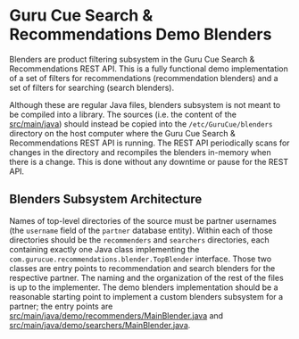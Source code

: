 # Guru Cue Search &amp; Recommendations Demo Blenders

Blenders are product filtering subsystem in the Guru Cue Search &amp;
Recommendations REST API. This is a fully functional demo implementation of
a set of filters for recommendations (recommendation blenders) and a set of
filters for searching (search blenders).

Although these are regular Java files, blenders subsystem is not meant to be
compiled into a library. The sources (i.e. the content of the
[src/main/java](src/main/java)) should instead be copied into the
`/etc/GuruCue/blenders` directory on the host computer where the Guru Cue
Search &amp; Recommendations REST API is running. The REST API periodically
scans for changes in the directory and recompiles the blenders in-memory when
there is a change. This is done without any downtime or pause for the REST API.

## Blenders Subsystem Architecture
Names of top-level directories of the source must be partner usernames (the
`username` field of the `partner` database entity). Within each of those
directories should be the `recommenders` and `searchers` directories, each
containing exactly one Java class implementing the
`com.gurucue.recommendations.blender.TopBlender` interface. Those two classes
are entry points to recommendation and search blenders for the respective
partner. The naming and the organization of the rest of the files is up to
the implementer.
The demo blenders implementation should be a reasonable starting point to
implement a custom blenders subsystem for a partner; the entry points are
[src/main/java/demo/recommenders/MainBlender.java](src/main/java/demo/recommenders/MainBlender.java)
and
[src/main/java/demo/searchers/MainBlender.java](src/main/java/demo/searchers/MainBlender.java).
